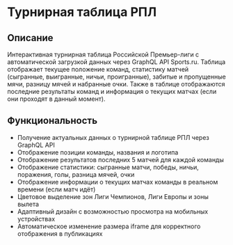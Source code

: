 # Турнирная таблица РПЛ

## Описание
Интерактивная турнирная таблица Российской Премьер-лиги с автоматической загрузкой данных через GraphQL API Sports.ru. Таблица отображает текущее положение команд, статистику матчей (сыгранные, выигранные, ничьи, проигранные), забитые и пропущенные мячи, разницу мячей и набранные очки. Также в таблице отображаются последние результаты команд и информация о текущих матчах (если они проходят в данный момент).

## Функциональность
- Получение актуальных данных о турнирной таблице РПЛ через GraphQL API
- Отображение позиции команды, названия и логотипа
- Отображение результатов последних 5 матчей для каждой команды
- Отображение статистики: сыгранные матчи, победы, ничьи, поражения, голы, разница мячей, очки
- Отображение информации о текущих матчах команды в реальном времени (если матч идёт)
- Цветовое выделение зон Лиги Чемпионов, Лиги Европы и зоны вылета
- Адаптивный дизайн с возможностью просмотра на мобильных устройствах
- Автоматическое изменение размера iframe для корректного отображения в публикациях 